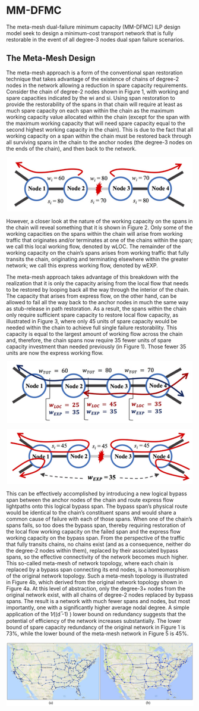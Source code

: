# MM-DFMC
The meta-mesh dual-failure minimum capacity (MM-DFMC) ILP design model seek to design a minimum-cost transport network that is fully restorable in the event of all degree-3 nodes dual span failure scenarios. 

## The Meta-Mesh Design
The meta-mesh approach is a form of the conventional span restoration technique that takes advantage of the existence of chains of degree-2 nodes in the network allowing a reduction in spare capacity requirements. Consider the chain of degree-2 nodes shown in Figure 1, with working and spare capacities indicated by the wi and si. Using span restoration to provide the restorability of the spans in that chain will require at least as much spare capacity on each span within the chain as the maximum working capacity value allocated within the chain (except for the span with the maximum working capacity that will need spare capacity equal to the second highest working capacity in the chain). This is due to the fact that all working capacity on a span within the chain must be restored back through all surviving spans in the chain to the anchor nodes (the degree-3 nodes on the ends of the chain), and then back to the network.

<p align="center">
  <img width="500" src="Images/Fig1.jpg">
</p>

However, a closer look at the nature of the working capacity on the spans in the chain will reveal something that it is shown in Figure 2. Only some of the working capacities on the spans within the chain will arise from working traffic that originates and/or terminates at one of the chains within the span; we call this local working flow, denoted by wLOC. The remainder of the working capacity on the chain’s spans arises from working traffic that fully transits the chain, originating and terminating elsewhere within the greater network; we call this express working flow, denoted by wEXP.

The meta-mesh approach takes advantage of this breakdown with the realization that it is only the capacity arising from the local flow that needs to be restored by looping back all the way through the interior of the chain. The capacity that arises from express flow, on the other hand, can be allowed to fail all the way back to the anchor nodes in much the same way as stub-release in path restoration. As a result, the spans within the chain only require sufficient spare capacity to restore local flow capacity, as illustrated in Figure 3, where only 45 units of spare capacity would be needed within the chain to achieve full single failure restorability. This capacity is equal to the largest amount of working flow across the chain and, therefore, the chain spans now require 35 fewer units of spare capacity investment than needed previously (in Figure 1). Those fewer 35 units are now the express working flow.

<p align="center">
  <img width="500" src="Images/Fig2.jpg">
</p>

<p align="center">
  <img width="500" src="Images/Fig3.jpg">
</p>

This can be effectively accomplished by introducing a new logical bypass span between the anchor nodes of the chain and route express flow lightpaths onto this logical bypass span. The bypass span’s physical route would be identical to the chain’s constituent spans and would share a common cause of failure with each of those spans. When one of the chain’s spans fails, so too does the bypass span, thereby requiring restoration of the local flow working capacity on the failed span and the express flow working capacity on the bypass span. From the perspective of the traffic that fully transits chains, no chains exist (and as a consequence, neither do the degree-2 nodes within them), replaced by their associated bypass spans, so the effective connectivity of the network becomes much higher. This so-called meta-mesh of network topology, where each chain is replaced by a bypass span connecting its end nodes, is a homeomorphism of the original network topology. Such a meta-mesh topology is illustrated in Figure 4b, which derived from the original network topology shown in Figure 4a. At this level of abstraction, only the degree-3+ nodes from the original network exist, with all chains of degree-2 nodes replaced by bypass spans. The result is a network with much fewer spans and nodes, but most importantly, one with a significantly higher average nodal degree. A simple application of the 1⁄((d ̅-1) ) lower bound on redundancy suggests that the potential of efficiency of the network increases substantially. The lower bound of spare capacity redundancy of the original network in Figure 1 is 73%, while the lower bound of the meta-mesh network in Figure 5 is 45%.

<p align="center">
  <img width="1000" src="Images/Fig4.jpg">
</p>

